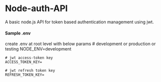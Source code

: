 # Node-auth-API
A basic node.js API for token based authentication management using jwt.


#### Sample .env

create .env at root level with below params
    # development or production or testing
    NODE_ENV=development

    # jwt access-token key
	ACCESS_TOKEN_KEY=

	# jwt refresh token key
	REFRESH_TOKEN_KEY=